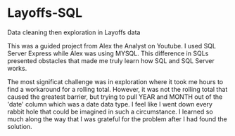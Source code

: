 # Layoffs-SQL
Data cleaning then exploration in Layoffs data

  This was a guided project from Alex the Analyst on Youtube. I used SQL Server Express while Alex was using MYSQL.
This difference in SQLs presented obstacles that made me truly learn how SQL and SQL Server works. 

  The most significat challenge was in exploration where it took me hours to find a workaround for a rolling total. 
However, it was not the rolling total that caused the greatest barrier, but trying to pull YEAR and MONTH out of 
the 'date' column which was a date data type. I feel like I went down every rabbit hole that could be imagined 
in such a circumstance. I learned so much along the way that I was grateful for the problem after I had found the 
solution.
